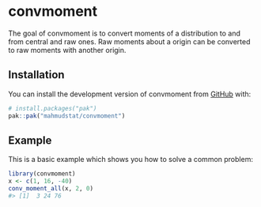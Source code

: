
<!-- README.md is generated from README.Rmd. Please edit that file -->

# convmoment

<!-- badges: start -->
<!-- badges: end -->

The goal of convmoment is to convert moments of a distribution to and
from central and raw ones. Raw moments about a origin can be converted
to raw moments with another origin.

## Installation

You can install the development version of convmoment from
[GitHub](https://github.com/) with:

``` r
# install.packages("pak")
pak::pak("mahmudstat/convmoment")
```

## Example

This is a basic example which shows you how to solve a common problem:

``` r
library(convmoment)
x <- c(1, 16, -40)
conv_moment_all(x, 2, 0)
#> [1]  3 24 76
```
